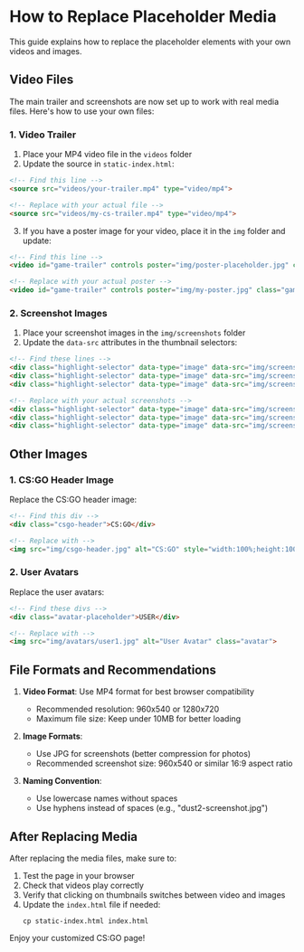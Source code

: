 # How to Replace Placeholder Media

This guide explains how to replace the placeholder elements with your own videos and images.

## Video Files

The main trailer and screenshots are now set up to work with real media files. Here's how to use your own files:

### 1. Video Trailer

1. Place your MP4 video file in the `videos` folder
2. Update the source in `static-index.html`:

```html
<!-- Find this line -->
<source src="videos/your-trailer.mp4" type="video/mp4">

<!-- Replace with your actual file -->
<source src="videos/my-cs-trailer.mp4" type="video/mp4">
```

3. If you have a poster image for your video, place it in the `img` folder and update:

```html
<!-- Find this line -->
<video id="game-trailer" controls poster="img/poster-placeholder.jpg" class="game-video">

<!-- Replace with your actual poster -->
<video id="game-trailer" controls poster="img/my-poster.jpg" class="game-video">
```

### 2. Screenshot Images

1. Place your screenshot images in the `img/screenshots` folder
2. Update the `data-src` attributes in the thumbnail selectors:

```html
<!-- Find these lines -->
<div class="highlight-selector" data-type="image" data-src="img/screenshots/dust2.jpg">
<div class="highlight-selector" data-type="image" data-src="img/screenshots/inferno.jpg">
<div class="highlight-selector" data-type="image" data-src="img/screenshots/match.jpg">

<!-- Replace with your actual screenshots -->
<div class="highlight-selector" data-type="image" data-src="img/screenshots/my-dust2.jpg">
<div class="highlight-selector" data-type="image" data-src="img/screenshots/my-inferno.jpg">
<div class="highlight-selector" data-type="image" data-src="img/screenshots/my-gameplay.jpg">
```

## Other Images

### 1. CS:GO Header Image

Replace the CS:GO header image:

```html
<!-- Find this div -->
<div class="csgo-header">CS:GO</div>

<!-- Replace with -->
<img src="img/csgo-header.jpg" alt="CS:GO" style="width:100%;height:100%;">
```

### 2. User Avatars

Replace the user avatars:

```html
<!-- Find these divs -->
<div class="avatar-placeholder">USER</div>

<!-- Replace with -->
<img src="img/avatars/user1.jpg" alt="User Avatar" class="avatar">
```

## File Formats and Recommendations

1. **Video Format**: Use MP4 format for best browser compatibility
   - Recommended resolution: 960x540 or 1280x720
   - Maximum file size: Keep under 10MB for better loading

2. **Image Formats**:
   - Use JPG for screenshots (better compression for photos)
   - Recommended screenshot size: 960x540 or similar 16:9 aspect ratio

3. **Naming Convention**:
   - Use lowercase names without spaces
   - Use hyphens instead of spaces (e.g., "dust2-screenshot.jpg")

## After Replacing Media

After replacing the media files, make sure to:

1. Test the page in your browser
2. Check that videos play correctly
3. Verify that clicking on thumbnails switches between video and images
4. Update the `index.html` file if needed:
   ```
   cp static-index.html index.html
   ```

Enjoy your customized CS:GO page!
